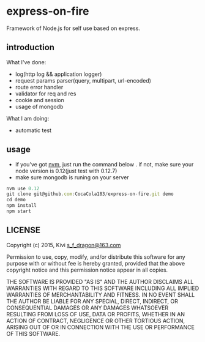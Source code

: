 # express-on-fire
Framework of Node.js for self use based on express.

## introduction
What I've done:  

* log(http log && application logger)  
* request params parser(query, multipart, url-encoded)  
* route error handler  
* validator for req and res
* cookie and session
* usage of mongodb

What I am doing:

* automatic test 

## usage
* if you've got [nvm](https://github.com/creationix/nvm), just run the command below . if not, make sure your node version is 0.12(just test with 0.12.7)  
* make sure mongodb is runing on your server  

```js
nvm use 0.12  
git clone git@github.com:CocaCola183/express-on-fire.git demo  
cd demo  
npm install  
npm start  
```

## LICENSE
Copyright (c) 2015, Kivi <s_f_dragon@163.com>  

Permission to use, copy, modify, and/or distribute this software for any
purpose with or without fee is hereby granted, provided that the above
copyright notice and this permission notice appear in all copies.

THE SOFTWARE IS PROVIDED "AS IS" AND THE AUTHOR DISCLAIMS ALL WARRANTIES
WITH REGARD TO THIS SOFTWARE INCLUDING ALL IMPLIED WARRANTIES OF
MERCHANTABILITY AND FITNESS. IN NO EVENT SHALL THE AUTHOR BE LIABLE FOR
ANY SPECIAL, DIRECT, INDIRECT, OR CONSEQUENTIAL DAMAGES OR ANY DAMAGES
WHATSOEVER RESULTING FROM LOSS OF USE, DATA OR PROFITS, WHETHER IN AN
ACTION OF CONTRACT, NEGLIGENCE OR OTHER TORTIOUS ACTION, ARISING OUT OF
OR IN CONNECTION WITH THE USE OR PERFORMANCE OF THIS SOFTWARE.
